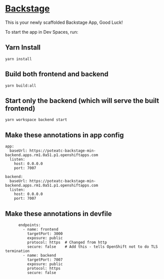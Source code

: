 # [Backstage](https://backstage.io)

This is your newly scaffolded Backstage App, Good Luck!

To start the app in Dev Spaces, run:

## Yarn Install
```
yarn install
```

## Build both frontend and backend
```
yarn build:all
```

## Start only the backend (which will serve the built frontend)
```
yarn workspace backend start
```

## Make these annotations in app config
```
app:
  baseUrl: https://poteatc-backstage-min-backend.apps.rm1.0a51.p1.openshiftapps.com  
  listen:
    host: 0.0.0.0
    port: 7007

backend:
  baseUrl: https://poteatc-backstage-min-backend.apps.rm1.0a51.p1.openshiftapps.com
  listen:
    host: 0.0.0.0
    port: 7007
```

## Make these annotations in devfile
```
      endpoints:
        - name: frontend
          targetPort: 3000
          exposure: public
          protocol: https  # Changed from http
          secure: false    # Add this - tells OpenShift not to do TLS termination
        - name: backend
          targetPort: 7007
          exposure: public
          protocol: https
          secure: false
```
